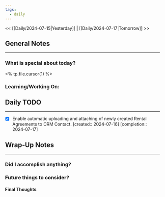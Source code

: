 ```yaml
---
tags:
  - daily
---
```

<< [[Daily/2024-07-15|Yesterday]] |  [[Daily/2024-07-17|Tomorrow]] >>

## General Notes
---
### What is special about today?
<% tp.file.cursor(1) %>

### Learning/Working On:



## Daily TODO
---
- [x] Enable automatic uploading and attaching of newly created Rental Agreements to CRM Contact.  [created:: 2024-07-16]  [completion:: 2024-07-17]



## Wrap-Up Notes
---
### Did I accomplish anything?
### Future things to consider?
#### Final Thoughts

